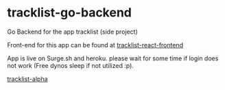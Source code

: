 # tracklist-go-backend

Go Backend for the app tracklist (side project)

Front-end for this app can be found at [tracklist-react-frontend](https://github.com/drex44/tracklist-react-frontend)

App is live on Surge.sh and heroku. please wait for some time if login does not work (Free dynos sleep if not utilized :p).

[tracklist-alpha](http://tracklist-alpha.surge.sh)
